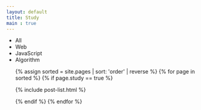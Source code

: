 ```yaml
---
layout: default
title: Study
main : true
---
```


<ul class ="study-navi"  >

<li id="all">All</li>
<li id="Web">Web</li>
<li id="javaScript">JavaScript</li>
<li id="algorithm">Algorithm </li>

</ul>

<ul class="catalogue">
{% assign sorted = site.pages | sort: 'order' | reverse %}
{% for page in sorted %}
{% if page.study == true %}

{% include post-list.html %}

{% endif %}
{% endfor %}
</ul>

<script>

const studyNavi = document.querySelector(".study-navi");
const all = document.querySelector(".study-navi #all");
const contents = document.querySelectorAll(".catalogue-item");
const list =document.querySelectorAll(".study-navi li")


function init(){

    all.style.color = "white";
    all.style.background ="#495057";

}

studyNavi.addEventListener("click",  function(event){

    const type = event.target.id;
    
    //선택된 버튼 색칠   
    for(let value of list){

        if(value.id === type){

            value.style.color = "white";
            value.style.background ="#495057";

        } else{

            value.style.color = "#495057";
            value.style.background ="white";

        }
       
    }

    //해당 버튼의 contents 출력
    if(type === "all"){
        for(let value of contents){
            value.style.display = "block";

        }
    }else{

        for(let value of contents){

                 if(value.id === type){
                     //display : block;
    
                     value.style.display = "block";

                 }
                 else{
                       value.style.display = "none";
                     //display : none;
                 }
        }
    }
   
});




init();

</script>